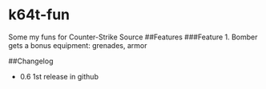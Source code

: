 # k64t-fun
Some my funs for Counter-Strike Source
##Features
###Feature 1. Bomber gets a bonus equipment: grenades, armor

##Changelog
* 0.6  1st release in github
